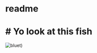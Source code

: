 # readme
# # Yo look at this fish
![bluet](https://hips.hearstapps.com/hmg-prod/images/karen-idiacanthus-1450747-7-5-sm-1595267973.jpg?crop=1.00xw:1.00xh;0,0&resize=1200:*))
